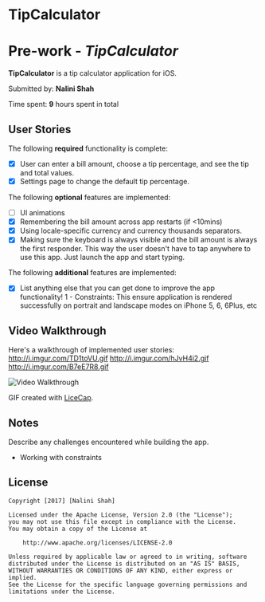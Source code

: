 # TipCalculator
# Pre-work - *TipCalculator*

**TipCalculator** is a tip calculator application for iOS.

Submitted by: **Nalini Shah**

Time spent: **9** hours spent in total

## User Stories

The following **required** functionality is complete:

* [X] User can enter a bill amount, choose a tip percentage, and see the tip and total values.
* [X] Settings page to change the default tip percentage.

The following **optional** features are implemented:
* [ ] UI animations
* [X] Remembering the bill amount across app restarts (if <10mins)
* [X] Using locale-specific currency and currency thousands separators.
* [X] Making sure the keyboard is always visible and the bill amount is always the first responder. This way the user doesn't have to tap anywhere to use this app. Just launch the app and start typing.

The following **additional** features are implemented:

- [X] List anything else that you can get done to improve the app functionality!
1 - Constraints: This ensure application is rendered successfully on portrait and landscape modes on iPhone 5, 6, 6Plus, etc

## Video Walkthrough 

Here's a walkthrough of implemented user stories:
http://i.imgur.com/TD1toVU.gif
http://i.imgur.com/hJvH4i2.gif
http://i.imgur.com/B7eE7R8.gif

<img src='http://i.imgur.com/TD1toVU.gif' title='Video Walkthrough' width='' alt='Video Walkthrough' />

GIF created with [LiceCap](http://www.cockos.com/licecap/).

## Notes

Describe any challenges encountered while building the app.
- Working with constraints

## License

    Copyright [2017] [Nalini Shah]

    Licensed under the Apache License, Version 2.0 (the "License");
    you may not use this file except in compliance with the License.
    You may obtain a copy of the License at

        http://www.apache.org/licenses/LICENSE-2.0

    Unless required by applicable law or agreed to in writing, software
    distributed under the License is distributed on an "AS IS" BASIS,
    WITHOUT WARRANTIES OR CONDITIONS OF ANY KIND, either express or implied.
    See the License for the specific language governing permissions and
    limitations under the License.
